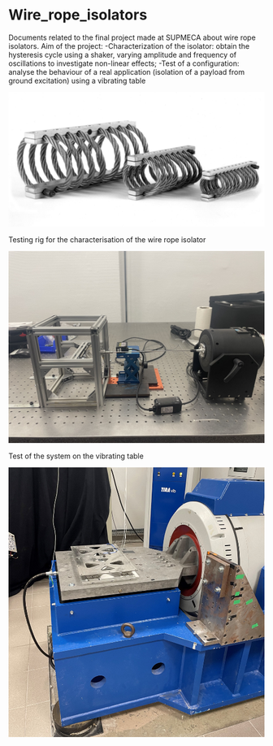 # Wire_rope_isolators
 Documents related to the final project made at SUPMECA about wire rope isolators. 
 Aim of the project:
 -Characterization of the isolator: obtain the hysteresis cycle using a shaker, varying amplitude and frequency of oscillations to investigate non-linear effects;
 -Test of a configuration: analyse the behaviour of a real application (isolation of a payload from ground excitation) using a vibrating table

![alt text](https://github.com/deepfe/Wire_rope_isolators/blob/main/Pictures/wire_ropes.jpg?raw=true)

Testing rig for the characterisation of the wire rope isolator

![alt text](https://github.com/deepfe/Wire_rope_isolators/blob/main/Pictures/IMG_5999.jpeg?raw=true)

Test of the system on the vibrating table

![alt text](https://github.com/deepfe/Wire_rope_isolators/blob/main/Pictures/IMG_5982.jpg?raw=true)